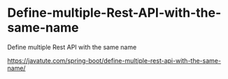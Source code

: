 # Define-multiple-Rest-API-with-the-same-name
Define multiple Rest API with the same name

https://javatute.com/spring-boot/define-multiple-rest-api-with-the-same-name/
